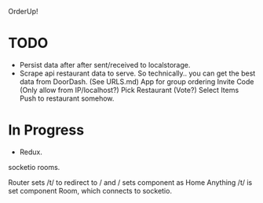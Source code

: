 OrderUp!
# TODO
* Persist data after after sent/received to localstorage.
* Scrape api restaurant data to serve.
So technically.. you can get the best data from DoorDash.
(See URLS.md)
App for group ordering
Invite Code
(Only allow from IP/localhost?)
Pick Restaurant (Vote?)
Select Items 
Push to restaurant somehow.


# In Progress
* Redux.



socketio rooms.

Router sets /t/ to redirect to /
and / sets component as Home
Anything /t/ is set component Room, which connects to socketio.